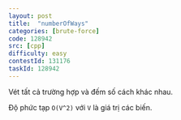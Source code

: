 ```yaml
---
layout: post
title:  "numberOfWays"
categories: [brute-force]
code: 128942
src: [cpp]
difficulty: easy
contestId: 131176
taskId: 128942
---
```


Vét tất cả trường hợp và đếm số cách khác nhau.

Độ phức tạp `O(V^2)` với `V` là giá trị các biến.
